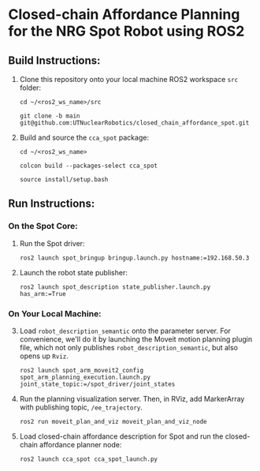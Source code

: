 # Closed-chain Affordance Planning for the NRG Spot Robot using ROS2

## Build Instructions:
1. Clone this repository onto your local machine ROS2 workspace `src` folder:
   ```
   cd ~/<ros2_ws_name>/src
   ```
   ```
   git clone -b main git@github.com:UTNuclearRobotics/closed_chain_affordance_spot.git
   ```

2. Build and source the `cca_spot` package:
   ```
   cd ~/<ros2_ws_name>
   ```
   ```
   colcon build --packages-select cca_spot
   ```
   ```
   source install/setup.bash
   ```

## Run Instructions:

### On the Spot Core:

1. Run the Spot driver:
   ```
   ros2 launch spot_bringup bringup.launch.py hostname:=192.168.50.3
   ```

2. Launch the robot state publisher:
   ```
   ros2 launch spot_description state_publisher.launch.py has_arm:=True
   ```

### On Your Local Machine:

3. Load `robot_description_semantic` onto the parameter server. For convenience, we'll do it by launching the Moveit motion planning plugin file, which not only publishes `robot_description_semantic`, but also opens up `Rviz`.
   ```
   ros2 launch spot_arm_moveit2_config spot_arm_planning_execution.launch.py joint_state_topic:=/spot_driver/joint_states
   ```

4. Run the planning visualization server. Then, in RViz, add MarkerArray with publishing topic, `/ee_trajectory`.
   ```
   ros2 run moveit_plan_and_viz moveit_plan_and_viz_node
   ```

5. Load closed-chain affordance description for Spot and run the closed-chain affordance planner node:
   ```
   ros2 launch cca_spot cca_spot_launch.py
   ```
